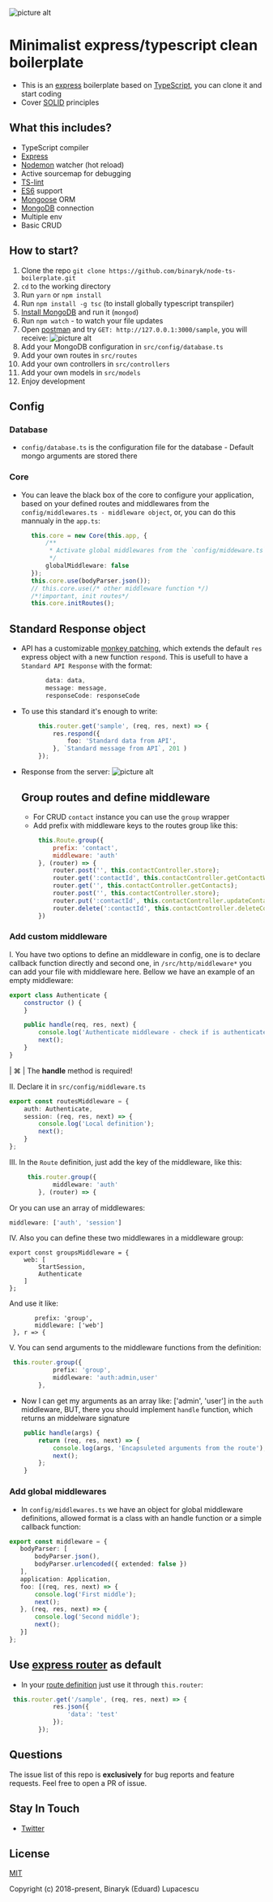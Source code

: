 ![picture alt](public/docs/pics/logo.png)

# Minimalist express/typescript clean boilerplate
- This is an [express](https://expressjs.com/) boilerplate based on [TypeScript](https://www.typescriptlang.org/),
you can clone it and start coding
- Cover [SOLID](https://en.wikipedia.org/wiki/SOLID_(object-oriented_design)) principles
## What this includes? 
  * TypeScript compiler
  * [Express](https://expressjs.com/)
  * [Nodemon](https://nodemon.io/) watcher (hot reload)
  * Active sourcemap for debugging
  * [TS-lint](https://palantir.github.io/tslint/)
  * [ES6](http://es6-features.org/) support
  * [Mongoose](http://mongoosejs.com/) ORM
  * [MongoDB](https://mongodb.com/) connection
  * Multiple env
  * Basic CRUD
  
  ## How to start?
  1. Clone the repo `git clone https://github.com/binaryk/node-ts-boilerplate.git`
  2. `cd` to the working directory
  3. Run `yarn` or `npm install`
  4. Run `npm install -g tsc` (to install globally typescript transpiler)
  5. [Install MongoDB](https://docs.mongodb.com/manual/installation/) and run it (`mongod`)
  6. Run `npm watch` - to watch your file updates
  7. Open [postman](https://www.getpostman.com/) and try `GET: http://127.0.0.1:3000/sample`, you will receive:
  ![picture alt](public/docs/pics/express-response.png)
  8. Add your MongoDB configuration in `src/config/database.ts`
  7. Add your own routes in `src/routes`
  8. Add your own controllers in `src/controllers`
  9. Add your own models in `src/models`
  10. Enjoy development
   
   ## Config
   ### Database
   - `config/database.ts` is the configuration file for the database - Default mongo arguments are stored there
   ### Core
   - You can leave the black box of the core to configure your application, based on your defined routes and middlewares from the
   `config/middlewares.ts - middleware object`, or, you can do this mannualy in the `app.ts`:
  ```typescript
        this.core = new Core(this.app, {
            /**
             * Activate global middlewares from the `config/middeware.ts`
             */
            globalMiddleware: false
        });
        this.core.use(bodyParser.json());
        // this.core.use(/* other middleware function */)
        /*!important, init routes*/
        this.core.initRoutes();
``` 

  ## Standard Response object
  - API has a customizable [monkey patching](https://en.wikipedia.org/wiki/Monkey_patch), which extends the default `res` express object
  with a new function `respond`. This is usefull to have a `Standard API Response` with the format: 
  ```typescript
            data: data,
            message: message,
            responseCode: responseCode
```
- To use this standard it's enough to write:
```typescript
        this.router.get('sample', (req, res, next) => {
            res.respond({
                foo: 'Standard data from API',
            }, `Standard message from API`, 201 )
        });
```
- Response from the server: 
![picture alt](public/docs/pics/standard-api.png)

  ## Group routes and define middleware
   - For CRUD `contact` instance you can use the `group` wrapper
   - Add prefix with middleware keys to the routes group like this:
   
  
```javascript
        this.Route.group({
            prefix: 'contact',
            middleware: 'auth'
        }, (router) => {
            router.post('', this.contactController.store);
            router.get(':contactId', this.contactController.getContactWithID);
            router.get('', this.contactController.getContacts);
            router.post('', this.contactController.store);
            router.put(':contactId', this.contactController.updateContact);
            router.delete(':contactId', this.contactController.deleteContact);
        })
```
### Add custom middleware
I. You have two options to define an middleware in config, one is to declare callback function directly and 
second one, in `/src/http/middleware*` you can add your file with middleware here.
Bellow we have an example of an empty middleware:
```javascript
export class Authenticate {
    constructor () {
    }

    public handle(req, res, next) {
        console.log('Authenticate middleware - check if is authenticated');
        next();
    }
}

```
| ⌘ | The **handle** method is required!

II. Declare it in `src/config/middleware.ts`
```typescript
export const routesMiddleware = {
    auth: Authenticate,
    session: (req, res, next) => {
        console.log('Local definition');
        next();
    }
};
```
III. In the `Route` definition, just add the key of the middleware, like this:
```typescript
     this.router.group({
            middleware: 'auth'
        }, (router) => {
```
Or you can use an array of middlewares: 
```typescript
middleware: ['auth', 'session']
```
IV. Also you can define these two middlewares in a middleware group:
``` 
export const groupsMiddleware = {
    web: [
        StartSession,
        Authenticate
    ]
};
```
And use it like: 
``` this.router.group({
       prefix: 'group',
       middleware: ['web']
 }, r => {
```
V. You can send arguments to the middleware functions from the definition:
```typescript
 this.router.group({
            prefix: 'group',
            middleware: 'auth:admin,user'
        }, 
```
- Now I can get my arguments as an array like: ['admin', 'user'] in the `auth` middleware, BUT,
there you should implement `handle` function, which returns an middelware signature 
```typescript
    public handle(args) {
        return (req, res, next) => {
            console.log(args, 'Encapsuleted arguments from the route');
            next();
        };
    }
```
### Add global middlewares
 - In `config/middlewares.ts` we have an object for global middleware definitions, allowed format is a class with an handle function
 or a simple callback function:
 ```typescript
export const middleware = {
    bodyParser: [
        bodyParser.json(),
        bodyParser.urlencoded({ extended: false })
    ],
    application: Application,
    foo: [(req, res, next) => {
        console.log('First middle');
        next();
    }, (req, res, next) => {
        console.log('Second middle');
        next();
    }]
};
```
## Use [express router](https://expressjs.com/en/guide/routing.html) as default
- In your [route definition](https://github.com/binaryk/node-ts-boilerplate/blob/master/src/routes/Contact.ts) just use it through `this.router`:
```typescript
 this.router.get('/sample', (req, res, next) => {
            res.json({
                'data': 'test'
            });
        });
```
## Questions

The issue list of this repo is **exclusively** for bug reports and feature requests.
Feel free to open a PR of issue.

## Stay In Touch

- [Twitter](https://twitter.com/LupacescuEuard)

## License

[MIT](http://opensource.org/licenses/MIT)

Copyright (c) 2018-present, Binaryk (Eduard) Lupacescu
